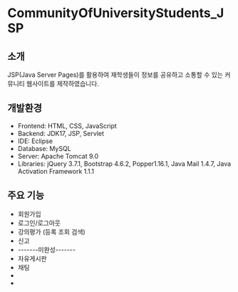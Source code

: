 # CommunityOfUniversityStudents_JSP

## 소개
JSP(Java Server Pages)를 활용하여 재학생들이 정보를 공유하고 소통할 수 있는 커뮤니티 웹사이트를 제작하였습니다.

## 개발환경
- Frontend: HTML, CSS, JavaScript
- Backend: JDK17, JSP, Servlet
- IDE: Eclipse
- Database: MySQL
- Server: Apache Tomcat 9.0
- Libraries: jQuery 3.7.1, Bootstrap 4.6.2, Popper1.16.1, Java Mail 1.4.7, Java Activation Framework 1.1.1

## 주요 기능
- 회원가입
- 로그인/로그아웃
- 강의평가 (등록 조회 검색)
- 신고
- -------미완성-------
- 자유게시판
- 채팅
- 
- 
